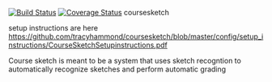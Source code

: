 [![Build Status](https://travis-ci.org/tracyhammond/coursesketch.svg?branch=master)](https://travis-ci.org/tracyhammond/coursesketch)
[![Coverage Status](https://coveralls.io/repos/github/dtracers/coursesketch/badge.svg?branch=master)](https://coveralls.io/github/dtracers/coursesketch?branch=master)
coursesketch


setup instructions are here https://github.com/tracyhammond/coursesketch/blob/master/config/setup_instructions/CourseSketchSetupinstructions.pdf

Course sketch is meant to be a system that uses sketch recogntion to automatically recognize sketches and perform automatic grading
